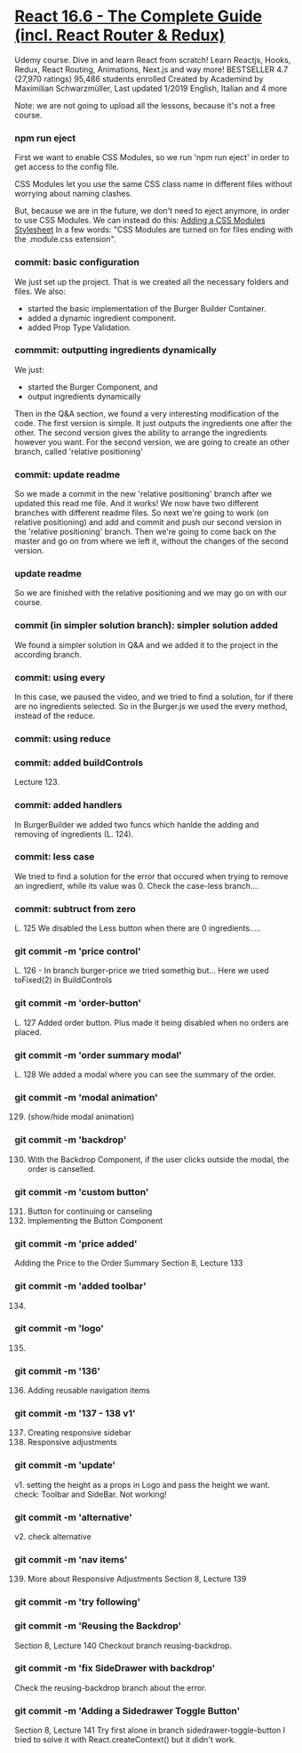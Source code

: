# [React 16.6 - The Complete Guide (incl. React Router & Redux)](https://www.udemy.com/react-the-complete-guide-incl-redux/)

Udemy course.
Dive in and learn React from scratch! Learn Reactjs, Hooks, Redux, React Routing, Animations, Next.js and way more!
BESTSELLER
4.7 (27,970 ratings)
95,486 students enrolled
Created by Academind by Maximilian Schwarzmüller,
Last updated 1/2019
English, Italian and 4 more

Note: we are not going to upload all the lessons, because it's not a free course.

### npm run eject

First we want to enable CSS Modules, so we run 'npm run eject'
in order to get access to the config file.

CSS Modules let you use the same CSS class name in different files without worrying about naming clashes.

But, because we are in the future, we don't need to eject anymore,
in order to use CSS Modules.
We can instead do this:
[Adding a CSS Modules Stylesheet](https://facebook.github.io/create-react-app/docs/adding-a-css-modules-stylesheet)
In a few words:
"CSS Modules are turned on for files ending with the .module.css extension".

### commit: basic configuration

We just set up the project. That is we created all the necessary folders and files.
We also:

- started the basic implementation of the Burger Builder Container.
- added a dynamic ingredient component.
- added Prop Type Validation.

### commmit: outputting ingredients dynamically

We just:

- started the Burger Component, and
- output ingredients dynamically

Then in the Q&A section, we found a very interesting modification of the code.
The first version is simple. It just outputs the ingredients one after the other.
The second version gives the ability to arrange the ingredients however you want.
For the second version, we are going to create an other branch, called 'relative positioning'

### commit: update readme

So we made a commit in the new 'relative positioning' branch after we updated this read me file. And it works! We now have two different branches with different readme files. So next we're going to work (on relative positioning) and add and commit and push our second version in the 'relative positioning' branch. Then we're going to come back on the master and go on from where we left it, without the changes of the second version.

### update readme

So we are finished with the relative positioning and we may go on with our course.

### commit (in simpler solution branch): simpler solution added

We found a simpler solution in Q&A and we added it to the project in the according branch.

### commit: using every

In this case, we paused the video, and we tried to find a solution, for if there are no ingredients selected. So in the Burger.js we used the every method, instead of the reduce.

### commit: using reduce

### commit: added buildControls

Lecture 123.

### commit: added handlers

In BurgerBuilder we added two funcs which hanlde the adding and removing of ingredients (L. 124).

### commit: less case

We tried to find a solution for the error that occured when trying to remove an
ingredient, while its value was 0. Check the case-less branch....

### commit: subtruct from zero

L. 125 We disabled the Less button when there are 0 ingredients.....

### git commit -m 'price control'

L. 126 - In branch burger-price we tried somethig but...
Here we used toFixed(2) in BuildControls

### git commit -m 'order-button'

L. 127 Added order button. Plus made it being disabled when no orders are placed.

### git commit -m 'order summary modal'

L. 128 We added a modal where you can see the summary of the order.

### git commit -m 'modal animation'

129. (show/hide modal animation)

### git commit -m 'backdrop'

130. With the Backdrop Component, if the user clicks outside the modal, the order
     is canselled.

### git commit -m 'custom button'

131. Button for continuing or canseling
132. Implementing the Button Component

### git commit -m 'price added'

Adding the Price to the Order Summary
Section 8, Lecture 133

### git commit -m 'added toolbar'

134.

### git commit -m 'logo'

135.

### git commit -m '136'

136. Adding reusable navigation items

### git commit -m '137 - 138 v1'

137. Creating responsive sidebar
138. Responsive adjustments

### git commit -m 'update'

v1. setting the height as a props in Logo and pass the height we want.
check: Toolbar and SideBar. Not working!

### git commit -m 'alternative'

v2. check alternative

### git commit -m 'nav items'

139. More about Responsive Adjustments
     Section 8, Lecture 139

### git commit -m 'try following'

### git commit -m 'Reusing the Backdrop'

Section 8, Lecture 140
Checkout branch reusing-backdrop.

### git commit -m 'fix SideDrawer with backdrop'

Check the reusing-backdrop branch about the error.

### git commit -m 'Adding a Sidedrawer Toggle Button'

Section 8, Lecture 141
Try first alone in branch sidedrawer-toggle-button
I tried to solve it with React.createContext() but it didn't work.
